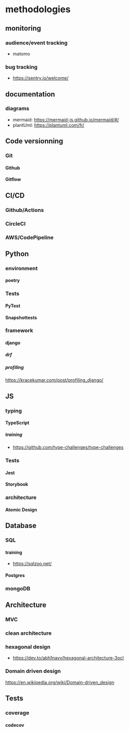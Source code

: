 # methodologies
## monitoring
### audience/event tracking
- matomo
### bug tracking
- https://sentry.io/welcome/
## documentation
### diagrams
- mermaid: https://mermaid-js.github.io/mermaid/#/
- plantUml: https://plantuml.com/fr/
## Code versionning
### Git
#### Github
#### Gitflow
## CI/CD
### Github/Actions
### CircleCI
### AWS/CodePipeline
## Python
### environment
#### poetry
### Tests
#### PyTest
#### Snapshottests
### framework
#### django
##### drf
##### profiling
https://kracekumar.com/post/profiling_django/
## JS
### typing
#### TypeScript
##### training
* https://github.com/type-challenges/type-challenges
### Tests
#### Jest
#### Storybook
### architecture
#### Atomic Design
## Database
### SQL
#### training
* https://sqlzoo.net/
#### Postgres
### mongoDB
## Architecture
### MVC
### clean architecture
### hexagonal design
- https://dev.to/abh1navv/hexagonal-architecture-3ocl
### Domain driven design
https://en.wikipedia.org/wiki/Domain-driven_design
## Tests
### coverage
#### codecov
